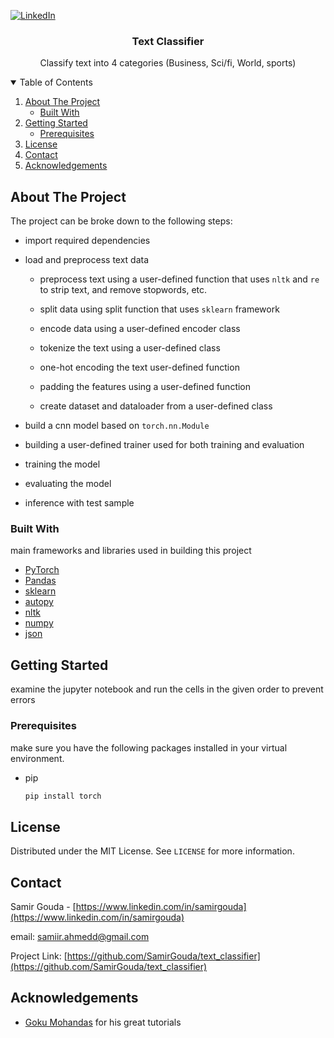 <!--
*** This README markdown is built from the following repo
*** https://github.com/othneildrew/Best-README-Template
-->



<!-- PROJECT SHIELDS -->
<!--
*** Reference links are enclosed in brackets [ ] instead of parentheses ( ).
*** https://www.markdownguide.org/basic-syntax/#reference-style-links
-->

[![LinkedIn][linkedin-shield]][linkedin-url]



<!-- PROJECT LOGO -->

  <h3 align="center">Text Classifier</h3>

  <p align="center">
    Classify text into 4 categories (Business, Sci/fi, World, sports)
    <br />
</p>



<!-- TABLE OF CONTENTS -->
<details open="open">
  <summary>Table of Contents</summary>
  <ol>
    <li>
      <a href="#about-the-project">About The Project</a>
      <ul>
        <li><a href="#built-with">Built With</a></li>
      </ul>
    </li>
    <li>
      <a href="#getting-started">Getting Started</a>
      <ul>
        <li><a href="#prerequisites">Prerequisites</a></li>
      </ul>
    </li>
    <li><a href="#license">License</a></li>
    <li><a href="#contact">Contact</a></li>
    <li><a href="#acknowledgements">Acknowledgements</a></li>
  </ol>
</details>



<!-- ABOUT THE PROJECT -->
## About The Project

The project can be broke down to the following steps:

- import required dependencies
- load and preprocess text data
    - preprocess text using a user-defined function that
    uses `nltk` and `re` to strip text, and remove stopwords, etc.
      
    - split data using split function that uses `sklearn` framework
    - encode data using a user-defined encoder class
    - tokenize the text using a user-defined class
    - one-hot encoding the text user-defined function
    - padding the features using a user-defined function
    - create dataset and dataloader from a user-defined class
    
- build a cnn model based on `torch.nn.Module`
- building a user-defined trainer used for both training and evaluation
- training the model
- evaluating the model
- inference with test sample


### Built With

main frameworks and libraries used in building this project

* [PyTorch](https://pytorch.org)
* [Pandas](https://pandas.pydata.org)
* [sklearn](https://scikit-learn.org/)
* [autopy](https://pypi.org/project/autopy/)
* [nltk](https://www.nltk.org)
* [numpy](https://numpy.org)
* [json](https://www.json.org/json-en.html)

<!-- GETTING STARTED -->
## Getting Started

examine the jupyter notebook and run the cells in the given order to prevent errors

### Prerequisites

make sure you have the following packages installed in your virtual environment.
* pip
  ```sh
  pip install torch
  ```

<!-- LICENSE -->
## License

Distributed under the MIT License. See `LICENSE` for more information.



<!-- CONTACT -->
## Contact

Samir Gouda - [https://www.linkedin.com/in/samirgouda](https://www.linkedin.com/in/samirgouda) 

email: [samiir.ahmedd@gmail.com](mailto:samiir.ahmedd@gmail.com)

Project Link: [https://github.com/SamirGouda/text_classifier](https://github.com/SamirGouda/text_classifier)



<!-- ACKNOWLEDGEMENTS -->
## Acknowledgements

* [Goku Mohandas](https://github.com/GokuMohandas) for his great tutorials





<!-- MARKDOWN LINKS & IMAGES -->
<!-- https://www.markdownguide.org/basic-syntax/#reference-style-links -->
[linkedin-shield]: https://img.shields.io/badge/-LinkedIn-black.svg?style=for-the-badge&logo=linkedin&colorB=555
[linkedin-url]: https://www.linkedin.com/in/samirgouda/
